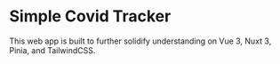 # Simple Covid Tracker

This web app is built to further solidify understanding on Vue 3, Nuxt 3, Pinia, and TailwindCSS.